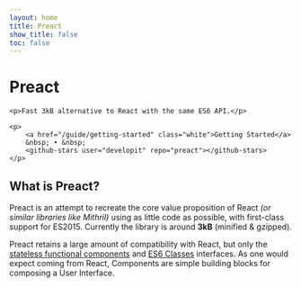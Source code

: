 ```yaml
---
layout: home
title: Preact
show_title: false
toc: false
---
```


<jumbotron>
	<h1>
        <logo height="1.5em" title="Preact" text>Preact</logo>
    </h1>

	<p>Fast 3kB alternative to React with the same ES6 API.</p>

	<p>
		<a href="/guide/getting-started" class="white">Getting Started</a>
		&nbsp; • &nbsp;
		<github-stars user="developit" repo="preact"></github-stars>
	</p>
</jumbotron>



## What is Preact?

Preact is an attempt to recreate the core value proposition of React _(or similar libraries like Mithril)_ using as little code as possible, with first-class support for ES2015.  Currently the library is around **3kB** (minified & gzipped).

Preact retains a large amount of compatibility with React, but only the [stateless functional components] and [ES6 Classes] interfaces.
As one would expect coming from React, Components are simple building blocks for composing a User Interface.


[Stateless Functional Components]: https://facebook.github.io/react/blog/2015/10/07/react-v0.14.html#stateless-functional-components
[ES6 Classes]: https://facebook.github.io/react/docs/reusable-components.html#es6-classes
